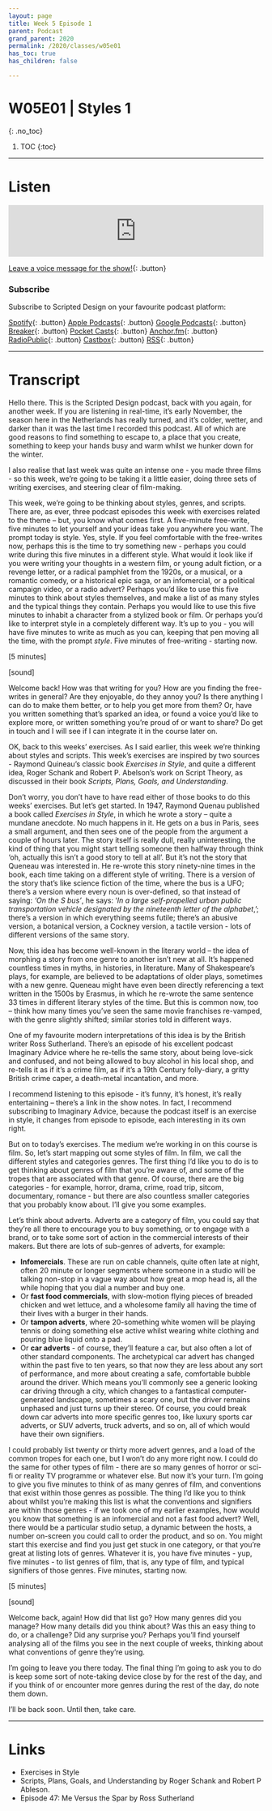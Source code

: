 ```yaml
---
layout: page
title: Week 5 Episode 1
parent: Podcast
grand_parent: 2020
permalink: /2020/classes/w05e01
has_toc: true
has_children: false

---
```


# W05E01 | Styles 1
{: .no_toc}

1. TOC
{:toc}


---

# Listen

<iframe src="https://anchor.fm/scripteddesign/embed/episodes/S01-W05-E01-Scripted-Design--Week-5-Episode-1-em84cr" height="102px" width="100%" frameborder="0" scrolling="no"></iframe>

<br>

[Leave a voice message for the show!](https://anchor.fm/scripteddesign/message){: .button}

### Subscribe

Subscribe to Scripted Design on your favourite podcast platform:

[Spotify](https://open.spotify.com/show/3sYD3KyPJXnIHUY2m2uFcy){: .button} [Apple Podcasts](https://podcasts.apple.com/nl/podcast/scripted-design/id1533696064?l=en){: .button} [Google Podcasts](https://www.google.com/podcasts?feed=aHR0cHM6Ly9hbmNob3IuZm0vcy8zN2QzMjZjNC9wb2RjYXN0L3Jzcw==){: .button} [Breaker](https://breaker.audio/scripted-design){: .button} [Pocket Casts](https://pca.st/h40ivs5f){: .button} [Anchor.fm](https://anchor.fm/scripteddesign){: .button} [RadioPublic](https://radiopublic.com/scripted-design-WaxpdP){: .button} [Castbox](https://castbox.fm/channel/Scripted-Design-id3371338){: .button} [RSS](https://anchor.fm/s/37d326c4/podcast/rss){: .button}

---

# Transcript

Hello there. This is the Scripted Design podcast, back with you again, for another week. If you are listening in real-time, it’s early November, the season here in the Netherlands has really turned, and it’s colder, wetter, and darker than it was the last time I recorded this podcast. All of which are good reasons to find something to escape to, a place that you create, something to keep your hands busy and warm whilst we hunker down for the winter.

I also realise that last week was quite an intense one - you made three films - so this week, we’re going to be taking it a little easier, doing three sets of writing exercises, and steering clear of film-making.

This week, we’re going to be thinking about styles, genres, and scripts. There are, as ever, three podcast episodes this week with exercises related to the theme – but, you know what comes first. A five-minute free-write, five minutes to let yourself and your ideas take you anywhere you want. The prompt today is style. Yes, style. If you feel comfortable with the free-writes now, perhaps this is the time to try something new - perhaps you could write during this five minutes in a different style. What would it look like if you were writing your thoughts in a western film, or young adult fiction, or a revenge letter, or a radical pamphlet from the 1920s, or a musical, or a romantic comedy, or a historical epic saga, or an infomercial, or a political campaign video, or a radio advert? Perhaps you’d like to use this five minutes to think about styles themselves, and make a list of as many styles and the typical things they contain. Perhaps you would like to use this five minutes to inhabit a character from a stylized book or film. Or perhaps you’d like to interpret style in a completely different way. It’s up to you - you will have five minutes to write as much as you can, keeping that pen moving all the time, with the prompt _style_. Five minutes of free-writing - starting now.

[5 minutes]

[sound]

Welcome back! How was that writing for you? How are you finding the free-writes in general? Are they enjoyable, do they annoy you? Is there anything I can do to make them better, or to help you get more from them? Or, have you written something that’s sparked an idea, or found a voice you’d like to explore more, or written something you’re proud of or want to share? Do get in touch and I will see if I can integrate it in the course later on.

OK, back to this weeks’ exercises. As I said earlier, this week we’re thinking about styles and scripts. This week’s exercises are inspired by two sources - Raymond Quineau’s classic book _Exercises in Style_, and quite a different idea, Roger Schank and Robert P. Abelson’s work on Script Theory, as discussed in their book _Scripts, Plans, Goals, and Understanding_.

Don’t worry, you don’t have to have read either of those books to do this weeks’ exercises. But let’s get started. In 1947, Raymond Quenau published a book called _Exercises in Style_, in which he wrote a story – quite a mundane anecdote. No much happens in it. He gets on a bus in Paris, sees a small argument, and then sees one of the people from the argument a couple of hours later. The story itself is really dull, really uninteresting, the kind of thing that you might start telling someone then halfway through think ‘oh, actually this isn’t a good story to tell at all’. But it’s not the story that Queneau was interested in. He re-wrote this story ninety-nine times in the book, each time taking on a different style of writing. There is a version of the story that’s like science fiction of the time, where the bus is a UFO; there’s a version where every noun is over-defined, so that instead of saying: _‘On the S bus’_, he says: ‘_In a large self-propelled urban public transportation vehicle designated by the nineteenth letter of the alphabet_,’; there’s a version in which everything seems futile; there’s an abusive version, a botanical version, a Cockney version, a tactile version - lots of different versions of the same story.

Now, this idea has become well-known in the literary world – the idea of morphing a story from one genre to another isn’t new at all. It’s happened countless times in myths, in histories, in literature. Many of Shakespeare’s plays, for example, are believed to be adaptations of older plays, sometimes with a new genre. Queneau might have even been directly referencing a text written in the 1500s by Erasmus, in which he re-wrote the same sentence 33 times in different literary styles of the time. But this is common now, too – think how many times you’ve seen the same movie franchises re-vamped, with the genre slightly shifted; similar stories told in different ways.

One of my favourite modern interpretations of this idea is by the British writer Ross Sutherland. There’s an episode of his excellent podcast Imaginary Advice where he re-tells the same story, about being love-sick and confused, and not being allowed to buy alcohol in his local shop, and re-tells it as if it’s a crime film, as if it’s a 19th Century folly-diary, a gritty British crime caper, a death-metal incantation, and more.

I recommend listening to this episode - it’s funny, it’s honest, it’s really entertaining – there’s a link in the show notes. In fact, I recommend subscribing to Imaginary Advice, because the podcast itself is an exercise in style, it changes from episode to episode, each interesting in its own right.

But on to today’s exercises. The medium we’re working in on this course is film. So, let’s start mapping out some styles of film. In film, we call the different styles and categories genres. The first thing I’d like you to do is to get thinking about genres of film that you’re aware of, and some of the tropes that are associated with that genre. Of course, there are the big categories - for example, horror, drama, crime, road trip, sitcom, documentary, romance - but there are also countless smaller categories that you probably know about. I’ll give you some examples.

Let’s think about adverts. Adverts are a category of film, you could say that they’re all there to encourage you to buy something, or to engage with a brand, or to take some sort of action in the commercial interests of their makers. But there are lots of sub-genres of adverts, for example:



*   **Infomercials**. These are run on cable channels, quite often late at night, often 20 minute or longer segments where someone in a studio will be talking non-stop in a vague way about how great a mop head is, all the while hoping that you dial a number and buy one.
*   Or **fast food commercials**, with slow-motion flying pieces of breaded chicken and wet lettuce, and a wholesome family all having the time of their lives with a burger in their hands.
*   Or **tampon adverts**, where 20-something white women will be playing tennis or doing something else active whilst wearing white clothing and pouring blue liquid onto a pad.
*   Or **car adverts** - of course, they’ll feature a car, but also often a lot of other standard components. The archetypical car advert has changed within the past five to ten years, so that now they are less about any sort of performance, and more about creating a safe, comfortable bubble around the driver. Which means you’ll commonly see a generic looking car driving through a city, which changes to a fantastical computer-generated landscape, sometimes a scary one, but the driver remains unphased and just turns up their stereo. Of course, you could break down car adverts into more specific genres too, like luxury sports car adverts, or SUV adverts, truck adverts, and so on, all of which would have their own signifiers.

I could probably list twenty or thirty more advert genres, and a load of the common tropes for each one, but I won’t do any more right now. I could do the same for other types of film - there are so many genres of horror or sci-fi or reality TV programme or whatever else. But now it’s your turn. I’m going to give you five minutes to think of as many genres of film, and conventions that exist within those genres as possible. The thing I’d like you to think about whilst you’re making this list is what the conventions and signifiers are within those genres - if we took one of my earlier examples, how would you know that something is an infomercial and not a fast food advert? Well, there would be a particular studio setup, a dynamic between the hosts, a number on-screen you could call to order the product, and so on. You might start this exercise and find you just get stuck in one category, or that you’re great at listing lots of genres. Whatever it is, you have five minutes - yup, five minutes - to list genres of film, that is, any type of film, and typical signifiers of those genres. Five minutes, starting now.

[5 minutes]

[sound]

Welcome back, again! How did that list go? How many genres did you manage? How many details did you think about? Was this an easy thing to do, or a challenge? Did any surprise you? Perhaps you’ll find yourself analysing all of the films you see in the next couple of weeks, thinking about what conventions of genre they’re using.

I’m going to leave you there today. The final thing I’m going to ask you to do is keep some sort of note-taking device close by for the rest of the day, and if you think of or encounter more genres during the rest of the day, do note them down.

I’ll be back soon. Until then, take care.


---

# Links

- Exercises in Style
- Scripts, Plans, Goals, and Understanding by Roger Schank and Robert P Ableson.
- Episode 47: Me Versus the Spar by Ross Sutherland
